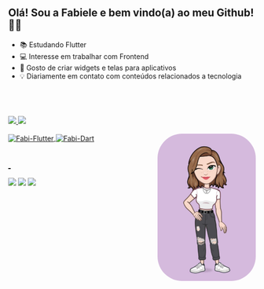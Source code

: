 ## Olá! Sou a Fabiele e bem vindo(a) ao meu Github! 👩‍💻

- 📚 Estudando Flutter 
- 💻 Interesse em trabalhar com Frontend
- 🎨 Gosto de criar widgets e telas para aplicativos 
- 💡 Diariamente em contato com conteúdos relacionados a tecnologia

## &nbsp;

<div>
  <a href="https://github.com/fabielehoerlle">
  <img height="170em" src="https://github-readme-stats.vercel.app/api?username=fabielehoerlle&show_icons=true&theme=synthwave&include_all_commits=true&count_private=true"/>
  <img height="170em" src="https://github-readme-stats.vercel.app/api/top-langs/?username=fabielehoerlle&layout=compact&langs_count=7&theme=synthwave"/>
    
    
</div>
  <div style="display: inline_block"><br>
  <img align="center" alt="Fabi-Flutter" height="30" width="40" src="https://cdn.jsdelivr.net/gh/devicons/devicon/icons/flutter/flutter-original.svg">
  <img align="center" alt="Fabi-Dart" height="30" width="40" src="https://cdn.jsdelivr.net/gh/devicons/devicon/icons/dart/dart-original.svg">
    
    
  <img align="right" alt="Fabi-pic" height="300" style="border-radius:50px;" src="./fabi-avatoon.jpeg">
</div>
  
  ## &nbsp;
  
  <div> 
  <a href="https://www.linkedin.com/in/fabiele-hoerlle-a801121b0/" target="_blank"><img src="https://img.shields.io/badge/-LinkedIn-%230077B5?style=for-the-badge&logo=linkedin&logoColor=white" target="_blank"></a> 
  <a href="https://www.instagram.com/fabielehoerlle/" target="_blank"><img src="https://img.shields.io/badge/Instagram-E4405F?style=for-the-badge&logo=instagram&logoColor=white" target="_blank"></a>
    <a href = "mailto:fabihoerlle@gmail.com"><img src="https://img.shields.io/badge/Gmail-D14836?style=for-the-badge&logo=gmail&logoColor=white" target="_blank"></a>
    
    
</div>

